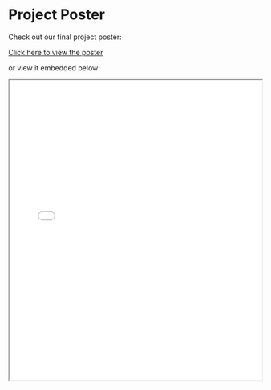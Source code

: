 # Project Poster

Check out our final project poster:

[Click here to view the poster](/assets/files/ihiyo-poster.pdf)

or view it embedded below:

<iframe src="/assets/files/ihiyo-poster.pdf" width="100%" height="600px">
  This browser does not support PDFs. Please download it here:
  <a href="/assets/files/ihiyo-poster.pdf">Download Poster</a>.
</iframe>
